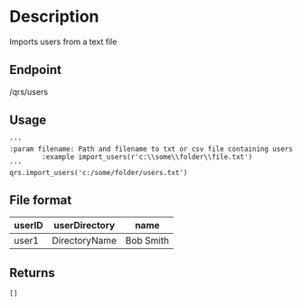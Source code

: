 # Description
Imports users from a text file

## Endpoint
/qrs/users

## Usage

```
'''
:param filename: Path and filename to txt or csv file containing users
        :example import_users(r'c:\\some\\folder\\file.txt')
'''
qrs.import_users('c:/some/folder/users.txt')
```

## File format

userID | userDirectory | name
-------| ------------- | -----
user1  | DirectoryName | Bob Smith


## Returns
```
[]
```
